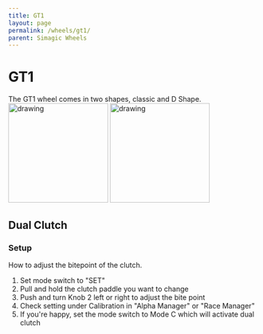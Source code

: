 ```yaml
---
title: GT1
layout: page
permalink: /wheels/gt1/
parent: Simagic Wheels
---
```

# GT1
The GT1 wheel comes in two shapes, classic and D Shape.<br>
<img src="https://www.simagic.com/assets/img/%E4%BA%A7%E5%93%81%E5%9B%BEGT1.png" alt="drawing" width="200"/>
<img src="https://www.simagic.com/assets/img/%E4%BA%A7%E5%93%81%E5%9B%BEGT1-D.png" alt="drawing" width="200"/><br>
## Dual Clutch
### Setup
How to adjust the bitepoint of the clutch.
1. Set mode switch to "SET"
1. Pull and hold the clutch paddle you want to change
1. Push and turn Knob 2 left or right to adjust the bite point
1. Check setting under Calibration in "Alpha Manager" or "Race Manager"
1. If you're happy, set the mode switch to Mode C which will activate dual clutch
